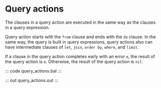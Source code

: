 # Query actions

The clauses in a query action are executed in the same way as the clauses in a query expression.

Query action starts with the `from` clause and ends with the `do` clause.
In the same way, the query is built in query expressions, query actions also can have intermediate clauses of  `let`, `join`, `order by`, `where`, and `limit`.

If a clause in the query action completes early with an error `e`, the result of the query action is `e`. Otherwise, the result of the query action is `nil`.

::: code query_actions.bal :::

::: out query_actions.out :::